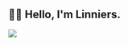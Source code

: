 ## 👋🏻 Hello, I'm Linniers. 

<a href="https://github-readme-stats.vercel.app/api?username=linniers-dev-tk&show_icons=true&theme=dark#gh-dark-mode-only" target="_blank">
  <img src="https://github-readme-stats.vercel.app/api?username=linniers-dev-tk&show_icons=true&theme=dark#gh-dark-mode-only" />
</a>

